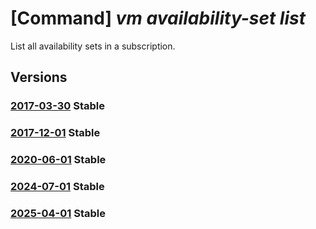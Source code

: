 # [Command] _vm availability-set list_

List all availability sets in a subscription.

## Versions

### [2017-03-30](/Resources/mgmt-plane/L3N1YnNjcmlwdGlvbnMve30vcHJvdmlkZXJzL21pY3Jvc29mdC5jb21wdXRlL2F2YWlsYWJpbGl0eXNldHM=/2017-03-30.xml) **Stable**

<!-- mgmt-plane /subscriptions/{}/providers/microsoft.compute/availabilitysets 2017-03-30 -->
<!-- mgmt-plane /subscriptions/{}/resourcegroups/{}/providers/microsoft.compute/availabilitysets 2017-03-30 -->

### [2017-12-01](/Resources/mgmt-plane/L3N1YnNjcmlwdGlvbnMve30vcHJvdmlkZXJzL21pY3Jvc29mdC5jb21wdXRlL2F2YWlsYWJpbGl0eXNldHM=/2017-12-01.xml) **Stable**

<!-- mgmt-plane /subscriptions/{}/providers/microsoft.compute/availabilitysets 2017-12-01 -->
<!-- mgmt-plane /subscriptions/{}/resourcegroups/{}/providers/microsoft.compute/availabilitysets 2017-12-01 -->

### [2020-06-01](/Resources/mgmt-plane/L3N1YnNjcmlwdGlvbnMve30vcHJvdmlkZXJzL21pY3Jvc29mdC5jb21wdXRlL2F2YWlsYWJpbGl0eXNldHM=/2020-06-01.xml) **Stable**

<!-- mgmt-plane /subscriptions/{}/providers/microsoft.compute/availabilitysets 2020-06-01 -->
<!-- mgmt-plane /subscriptions/{}/resourcegroups/{}/providers/microsoft.compute/availabilitysets 2020-06-01 -->

### [2024-07-01](/Resources/mgmt-plane/L3N1YnNjcmlwdGlvbnMve30vcHJvdmlkZXJzL21pY3Jvc29mdC5jb21wdXRlL2F2YWlsYWJpbGl0eXNldHM=/2024-07-01.xml) **Stable**

<!-- mgmt-plane /subscriptions/{}/providers/microsoft.compute/availabilitysets 2024-07-01 -->
<!-- mgmt-plane /subscriptions/{}/resourcegroups/{}/providers/microsoft.compute/availabilitysets 2024-07-01 -->

### [2025-04-01](/Resources/mgmt-plane/L3N1YnNjcmlwdGlvbnMve30vcHJvdmlkZXJzL21pY3Jvc29mdC5jb21wdXRlL2F2YWlsYWJpbGl0eXNldHM=/2025-04-01.xml) **Stable**

<!-- mgmt-plane /subscriptions/{}/providers/microsoft.compute/availabilitysets 2025-04-01 -->
<!-- mgmt-plane /subscriptions/{}/resourcegroups/{}/providers/microsoft.compute/availabilitysets 2025-04-01 -->
